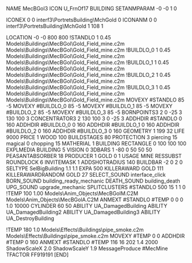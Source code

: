 NAME MecBGol3
ICON U_FrnOf17
BUILDING
SETANMPARAM -0 -0 1 0

ICONEX 0 0 interf3\PortretsBuilding\MchGold 0
ICONANM 0 0 interf3\PortretsBuilding\MchGold 1 108 1

LOCATION -0 -0 800 800
!STANDLO      1 0.45 Models\Buildings\MecBGol\Gold_Field_mine.c2m Models\Buildings\MecBGol\Gold_Field_mine.c2m
!BUILDLO_0    1 0.45 Models\Buildings\MecBGol\Gold_Field_mine.c2m Models\Buildings\MecBGol\Gold_Field_mine.c2m
!BUILDLO_1    1 0.45 Models\Buildings\MecBGol\Gold_Field_mine.c2m Models\Buildings\MecBGol\Gold_Field_mine.c2m
!BUILDLO_2    1 0.45 Models\Buildings\MecBGol\Gold_Field_mine.c2m Models\Buildings\MecBGol\Gold_Field_mine.c2m
!BUILDLO_3    1 0.45 Models\Buildings\MecBGol\Gold_Field_mine.c2m Models\Buildings\MecBGol\Gold_Field_mine.c2m
MOVEXY #STANDLO   85 -5
MOVEXY #BUILDLO_0 85 -5
MOVEXY #BUILDLO_1 85 -5
MOVEXY #BUILDLO_2 85 -5
MOVEXY #BUILDLO_3 85 -5
BORNPOINTS3 2 0 -25 3 130 100 3
CONCENTRATOR3 2 130 100 3 0 -25 3
ADDHDIR #STANDLO 0 160
ADDHDIR #BUILDLO_0 0 160
ADDHDIR #BUILDLO_1 0 160
ADDHDIR #BUILDLO_2 0 160
ADDHDIR #BUILDLO_3 0 160
GEOMETRY 1 199 32
LIFE     9000
PRICE 1 WOOD 100
BUILDSTAGES 80
PROTECTION 3 piercing 15 magical 0 chopping 15
MATHERIAL 1 BUILDING
RECTANGLE    0 100 100 100
EXPLMEDIA BUILDING 5
VISION 0
3DBARS 1 -80 0 50 50 50
PEASANTABSORBER 18
PRODUCER        1 GOLD 0 1
USAGE MINE
RESSUBST
ROUNDLOCK 6
INVITEMASK 1
ADDSHOTRADIUS 140
BUILDBAR -2 0 2 0
SELTYPE SelBigBuilding 1.1 1.1
EXPA 500
KILLERAWARD             GOLD 111
KILLERAWARDRANDOM       GOLD 27
SELECT_SOUND interface_click
BORN_SOUND building_ready_mechanic
DEATH_SOUND building_death
UPG_SOUND upgrade_mechanic
SPLITCLUSTERS #STANDLO 500 15 1 1 0
!TEMP 100 1.00 Models\Anim_Objects\MecBGolM.C2M Models\Anim_Objects\MecBGolA.C2M
ANMEXT #STANDLO #TEMP 0 0 0 1.0 10000
CYLINDER 60 50
ABILITY UA_DamagedBuilding
ABILITY UA_DamagedBuilding2
ABILITY UA_DamagedBuilding3
ABILITY UA_DestroyBuilding

!TEMP 180 1.0 Models\Effects\Buildings\pipe_smoke.c2m Models\Effects\Buildings\pipe_smoke.c2m
MOVEXY  #TEMP 0 0
ADDHDIR #TEMP 0 160
ANMEXT #STANDLO #TEMP 116 16 202 1.4 2000
ShadowScaleX 2.0
ShadowScaleY 1.9
MessageProduce #MecMine
TFACTOR FF919191
[END]
